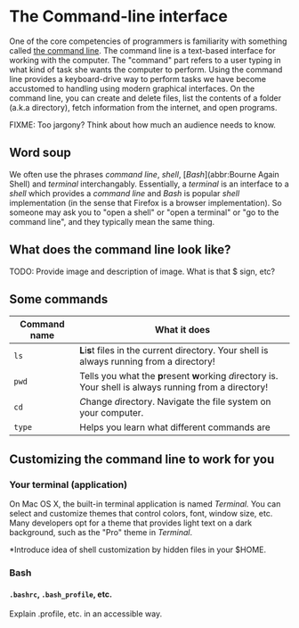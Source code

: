 # The Command-line interface

One of the core competencies of programmers is familiarity with something called [the command line](https://en.wikipedia.org/wiki/Command-line_interface). The command line is a text-based interface for working with the computer. The "command" part refers to a user typing in what kind of task she wants the computer to perform. Using the command line provides a keyboard-drive way to perform tasks we have become accustomed to handling using modern graphical interfaces. On the command line, you can create and delete files, list the contents of a folder (a.k.a directory), fetch information from the internet, and open programs.

FIXME: Too jargony? Think about how much an audience needs to know.

## Word soup

We often use the phrases *command line*, *shell*, [*Bash*](abbr:Bourne Again Shell) and *terminal* interchangably. Essentially, a *terminal* is an interface to a *shell* which provides a *command line* and *Bash* is popular *shell* implementation (in the sense that Firefox is a browser implementation). So someone may ask you to "open a shell" or "open a terminal" or "go to the command line", and they typically mean the same thing.

## What does the command line look like?

TODO: Provide image and description of image. What is that $ sign, etc?

## Some commands

| Command name | What it does |
| ------------ | ------------ |
| ``ls`` | **L**i**s**t files in the current directory. Your shell is always running from a directory! |
| ``pwd`` | Tells you what the **p**resent **w**orking *d*irectory is. Your shell is always running from a directory! |
| ``cd`` | *C*hange *d*irectory. Navigate the file system on your computer. |
| ``type`` | Helps you learn what different commands are |

## Customizing the command line to work for you

### Your terminal (application)

On Mac OS X, the built-in terminal application is named *Terminal.* You can select and customize themes that control colors, font, window size, etc. Many developers opt for a theme that provides light text on a dark background, such as the "Pro" theme in *Terminal*.

*Introduce idea of shell customization by hidden files in your $HOME.

### Bash

#### `.bashrc`, `.bash_profile`, etc.

Explain .profile, etc. in an accessible way.